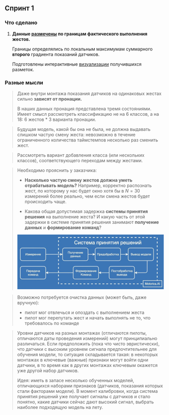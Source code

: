 ## Спринт 1

### Что сделано

1. **Данные [размечены](https://github.com/sidorov-works/motorica-gestures/tree/main/marked) по границам фактического выполнения жестов.** 

   Границы определялись по локальным максимумам суммарного **второго** градиента показаний датчиков.

   Подготовлены интерактивные [визуализации](https://github.com/sidorov-works/motorica-gestures/tree/main/fig/mark) получившихся разметок.

### Разные мысли

> Даже внутри монтажа показания датчиков на одинаковых жестах сильно **зависят от пронации.** 
>
> В наших данных пронация представлена тремя состояниями. Имеет смысл рассмотреть классификацию не на 6 классов, а на 18: 6 жестов * 3 варианта пронации.

> Будущая модель, какой бы она не была, не должна выдавать слишком частую смену жеста: невозможно в течение ограниченного количества таймстемпов несколько раз сменить жест.

> Рассмотреть вариант добавления класса (или нескольких классов), соответствующего переходам между жестами.

> Необходимо прояснить у заказчика: 
>
> - **Насколько частую смену жестов должна уметь отрабатывать модель?** Например, корректно распознать жест, по которому у нас будет окно хотя бы в $N=30$ измерений более реально, чем если смена жестов будет происходить чаще.
>
> - Какова общая допустимая задержка **системы принятия решения** на выполнение жеста? И какую часть от этой задержки в системе принятия решения занимают **получение данных** и **формирование команд**?
>
> ![Система принятия решений](img/decision-making-system.png)

> Возможно потребуется очистка данных (может быть, даже вручную): 
> - пилот мог отвлечься и опоздать с выполнением жеста
> - пилот мог перепутать жест и начать выполнять не то, что требовалось по команде

> Уровни датчиков на разных монтажах (отличаются пилоты, отличаются даты проведения измерений) могут принципиально различаться. Если предположить (пока что чисто эвристически), что датчики с высоким уровнем сигнала предпочтительнее для обучения модели, то ситуация складывается такая: в некоторых монтажах в ключевые (важные) признаки могут войти одни датчики, в то время как в других монтажах ключевым окажется уже другой набор датчиков.
>
> Идея: иметь в запасе несколько обученных моделей, отличающихся наборами признаков (датчиков, показания которых стали факторами модели). В момент калибровки, когда система принятия решений уже получает сигналы с датчиков и стало понятно, какие датчики сейчас дают высокий сигнал, выбрать наиболее подходящую модель на лету.